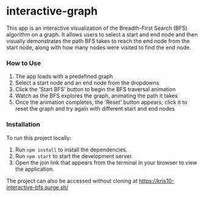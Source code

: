 # interactive-graph

This app is an interactive visualization of the Breadth-First Search (BFS) algorithm on a graph. It allows users to select a start and end node and then visually demonstrates the path BFS takes to reach the end node from the start node, along with how many nodes were visited to find the end node.

### How to Use
1. The app loads with a predefined graph
2. Select a start node and an end node from the dropdowns
3. Click the 'Start BFS' button to begin the BFS traversal animation
4. Watch as the BFS explores the graph, animating the path it takes
5. Once the animation completes, the 'Reset' button appears; click it to reset the graph and try again with different start and end nodes

### Installation
To run this project locally:
1. Run `npm install` to install the dependencies.
2. Run `npm start` to start the development server.
3. Open the join link that appears from the terminal in your browser to view the application.

The project can also be accessed without cloning at https://kris10-interactive-bfs.surge.sh/ 
